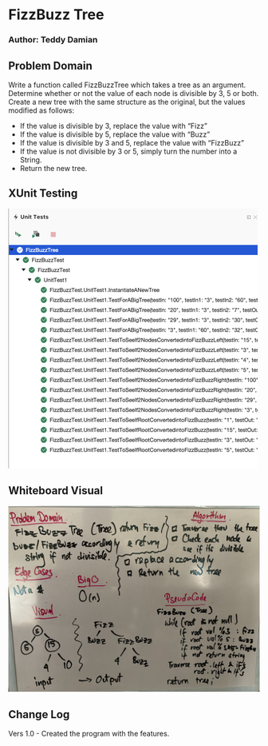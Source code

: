 # FizzBuzz Tree
### Author: Teddy Damian

## Problem Domain
Write a function called FizzBuzzTree which takes a tree as an argument.
Determine whether or not the value of each node is divisible by 3, 5 or both.
Create a new tree with the same structure as the original, but the values modified as follows:
- If the value is divisible by 3, replace the value with “Fizz”
- If the value is divisible by 5, replace the value with “Buzz”
- If the value is divisible by 3 and 5, replace the value with “FizzBuzz”
- If the value is not divisible by 3 or 5, simply turn the number into a String.
- Return the new tree.

## XUnit Testing
![Test](https://github.com/teddydamian/CSharp-data-structures-algorithms/blob/master/assets/FizzTest.png)

## Whiteboard Visual
![alt text](https://github.com/teddydamian/CSharp-data-structures-algorithms/blob/master/assets/Fizzbuzz.png)

## Change Log
Vers 1.0 - Created the program with the features.
